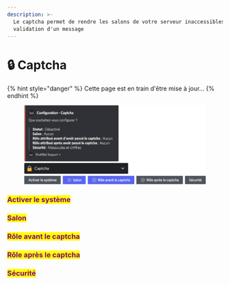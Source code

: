 ```yaml
---
description: >-
  Le captcha permet de rendre les salons de votre serveur inaccessibles avant la
  validation d'un message
---
```


# 🔒 Captcha

{% hint style="danger" %}
Cette page est en train d'être mise à jour...
{% endhint %}

<figure><img src="../../.gitbook/assets/Captcha.png" alt=""><figcaption></figcaption></figure>

### <mark style="color:purple;">Activer le système</mark>



### <mark style="color:purple;">Salon</mark>



### <mark style="color:purple;">Rôle avant le captcha</mark>



### <mark style="color:purple;">Rôle après le captcha</mark>



### <mark style="color:purple;">Sécurité</mark>

